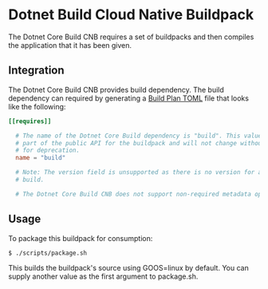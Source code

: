 # Dotnet Build Cloud Native Buildpack

The Dotnet Core Build CNB requires a set of buildpacks and then compiles the application that
it has been given.

## Integration

The Dotnet Core Build CNB provides build dependency. The build dependency can required
by generating a [Build Plan
TOML](https://github.com/buildpacks/spec/blob/master/buildpack.md#build-plan-toml)
file that looks like the following:

```toml
[[requires]]

  # The name of the Dotnet Core Build dependency is "build". This value is considered
  # part of the public API for the buildpack and will not change without a plan
  # for deprecation.
  name = "build"

  # Note: The version field is unsupported as there is no version for a set of
  # build.

  # The Dotnet Core Build CNB does not support non-required metadata options.
```

## Usage
To package this buildpack for consumption:
```
$ ./scripts/package.sh
```
This builds the buildpack's source using GOOS=linux by default. You can supply another value as the first argument to package.sh.
